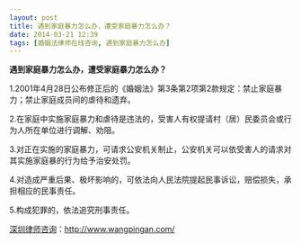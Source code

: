 ```yaml
---
layout: post
title: 遇到家庭暴力怎么办，遭受家庭暴力怎么办？
date: 2014-03-21 12:39
tags: [婚姻法律师在线咨询, 遇到家庭暴力怎么办]
---
```

<strong>遇到家庭暴力怎么办，遭受家庭暴力怎么办？</strong>

1.2001年4月28日公布修正后的《婚姻法》第3条第2项第2款规定：禁止家庭暴力；禁止家庭成员间的虐待和遗弃。

2.在家庭中实施家庭暴力和虐待是违法的，受害人有权提请村（居）民委员会或行为人所在单位进行调解、劝阻。

3.对正在实施的家庭暴力，可请求公安机关制止，公安机关可以依受害人的请求对其实施家庭暴的行为给予治安处罚。

4.对造成严重后果、极坏影响的，可依法向人民法院提起民事诉讼，赔偿损失，承担相应的民事责任。

5.构成犯罪的，依法追究刑事责任。

<a href="http://www.wangpingan.com/">深圳律师咨询</a>：<a href="http://www.wangpingan.com/">http://www.wangpingan.com/</a>

